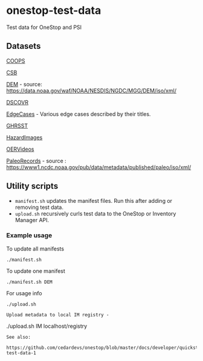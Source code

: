 # onestop-test-data

Test data for OneStop and PSI

## Datasets

[COOPS](/COOPS)

[CSB](/CSB)

[DEM](/DEM) - source: https://data.noaa.gov/waf/NOAA/NESDIS/NGDC/MGG/DEM/iso/xml/

[DSCOVR](/DSCOVR)

[EdgeCases](/EdgeCases) - Various edge cases described by their titles.  

[GHRSST](/GHRSST)

[HazardImages](/HazardImages)

[OERVideos](/OERVideos)

[PaleoRecords](/PaleoRecords)  - source : https://www1.ncdc.noaa.gov/pub/data/metadata/published/paleo/iso/xml/

## Utility scripts

- `manifest.sh` updates the manifest files. Run this after adding or removing test data.
- `upload.sh` recursively curls test data to the OneStop or Inventory Manager API.

### Example usage
To update all manifests
```
./manifest.sh
```
To update one manifest
```
./manifest.sh DEM
```
For usage info
```
./upload.sh
```
```
Upload metadata to local IM registry -
```
./upload.sh IM <dirname> localhost/registry
```
See also:
  https://github.com/cedardevs/onestop/blob/master/docs/developer/quickstart.md#upload-test-data-1
